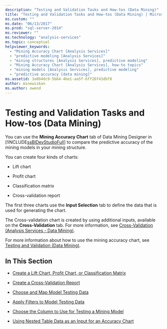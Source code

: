 ```yaml
---
description: "Testing and Validation Tasks and How-tos (Data Mining)"
title: "Testing and Validation Tasks and How-tos (Data Mining) | Microsoft Docs"
ms.custom: ""
ms.date: "06/13/2017"
ms.prod: "sql-server-2014"
ms.reviewer: ""
ms.technology: "analysis-services"
ms.topic: conceptual
helpviewer_keywords: 
  - "Mining Accuracy Chart [Analysis Services]"
  - "predictive modeling [Analysis Services]"
  - "mining structures [Analysis Services], predictive modeling"
  - "Mining Accuracy Chart [Analysis Services], how-to topics"
  - "mining models [Analysis Services], predictive modeling"
  - "predictive accuracy [data mining]"
ms.assetid: 3a0b4dc9-5b64-4be1-aa5f-6ff26f43dbf8
author: minewiskan
ms.author: owend
---
```

# Testing and Validation Tasks and How-tos (Data Mining)
  You can use the **Mining Accuracy Chart** tab of Data Mining Designer in [!INCLUDE[ssBIDevStudioFull](../../includes/ssbidevstudiofull-md.md)] to compare the predictive accuracy of the mining models in your mining structure.  
  
 You can create four kinds of charts:  
  
-   Lift chart  
  
-   Profit chart  
  
-   Classification matrix  
  
-   Cross-validation report  
  
 The first three charts use the **Input Selection** tab to define the data that is used for generating the chart.  
  
 The Cross-validation chart is created by using additional inputs, available on the **Cross-Validation** tab. For more information, see [Cross-Validation &#40;Analysis Services - Data Mining&#41;](cross-validation-analysis-services-data-mining.md).  
  
 For more information about how to use the mining accuracy chart, see [Testing and Validation &#40;Data Mining&#41;](testing-and-validation-data-mining.md).  
  
## In This Section  
  
-   [Create a Lift Chart, Profit Chart, or Classification Matrix](create-a-lift-chart-profit-chart-or-classification-matrix.md)  
  
-   [Create a Cross-Validation Report](create-a-cross-validation-report.md)  
  
-   [Choose and Map Model Testing Data](choose-and-map-model-testing-data.md)  
  
-   [Apply Filters to Model Testing Data](apply-filters-to-model-testing-data.md)  
  
-   [Choose the Column to Use for Testing a Mining Model](choose-the-column-to-use-for-testing-a-mining-model.md)  
  
-   [Using Nested Table Data as an Input for an Accuracy Chart](using-nested-table-data-as-an-input-for-an-accuracy-chart.md)  
  
  

